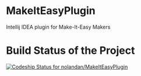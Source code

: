 MakeItEasyPlugin
================

Intellij IDEA plugin for Make-It-Easy Makers

Build Status of the Project
===========================
[ ![Codeship Status for nolandan/MakeItEasyPlugin](https://www.codeship.io/projects/b39de4d0-2d64-0132-d5fa-6239b682e7ca/status)](https://www.codeship.io/projects/39219)

